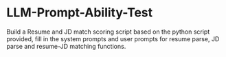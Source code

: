 # LLM-Prompt-Ability-Test
Build a Resume and JD match scoring script based on the python script provided, fill in the system prompts and user prompts for resume parse, JD parse and resume-JD matching functions.
